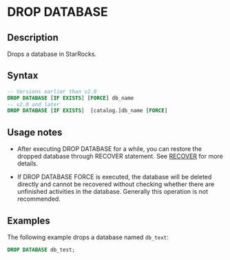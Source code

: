 # DROP DATABASE

## Description

Drops a database in StarRocks.

## Syntax

```SQL
-- Versions earlier than v2.0
DROP DATABASE [IF EXISTS] [FORCE] db_name
-- v2.0 and later
DROP DATABASE [IF EXISTS]  [catalog.]db_name [FORCE]
```

## Usage notes

- After executing DROP DATABASE for a while, you can restore the dropped database through RECOVER statement. See [RECOVER](../data-definition/RECOVER.md) for more details.

- If DROP DATABASE FORCE is executed, the database will be deleted directly and cannot be recovered without checking whether there are unfinished activities in the database. Generally this operation is not recommended.

## Examples

The following example drops a database named `db_text`:

```SQL
DROP DATABASE db_test;
```

